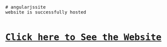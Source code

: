 <pre>
# angularjssite
website is successfully hosted 

<h1><a href="https://jaypatel3382.github.io/angularjssite/" target="_blank">Click here to See the Website</a></h1>
</pre>
